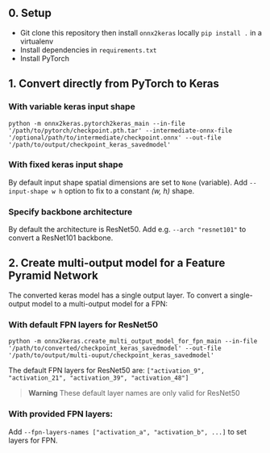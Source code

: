
## 0. Setup

* Git clone this repository then install `onnx2keras` locally `pip install .` in a virtualenv
* Install dependencies in `requirements.txt`
* Install PyTorch

## 1. Convert directly from PyTorch to Keras

### With variable keras input shape

```
python -m onnx2keras.pytorch2keras_main --in-file '/path/to/pytorch/checkpoint.pth.tar' --intermediate-onnx-file '/optional/path/to/intermediate/checkpoint.onnx' --out-file  '/path/to/output/checkpoint_keras_savedmodel'
```

### With fixed keras input shape

By default input shape spatial dimensions are set to `None` (variable). Add `--input-shape w h` option to fix to a constant *(w, h)* shape.

### Specify backbone architecture

By default the architecture is ResNet50. Add e.g. `--arch "resnet101"` to convert a ResNet101 backbone.


## 2. Create multi-output model for a Feature Pyramid Network


The converted keras model has a single output layer. To convert a single-output model to a multi-output model for a FPN:

### With default FPN layers for ResNet50
```
python -m onnx2keras.create_multi_output_model_for_fpn_main --in-file '/path/to/converted/checkpoint_keras_savedmodel' --out-file '/path/to/output/multi-ouput/checkpoint_keras_savedmodel'
```

The default FPN layers for ResNet50 are: `["activation_9", "activation_21", "activation_39", "activation_48"]`

> **Warning**
> These default layer names are only valid for ResNet50

### With provided FPN layers:

Add `--fpn-layers-names ["activation_a", "activation_b", ...]` to set layers for FPN.
